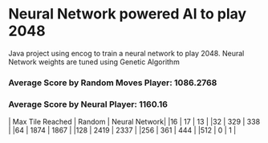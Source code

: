 # Neural Network powered AI to play 2048
Java project using encog to train a neural network to play 2048. Neural Network weights are tuned using Genetic Algorithm


### Average Score by Random Moves Player: 1086.2768
### Average Score by Neural Player: 1160.16


| Max Tile Reached |	Random | Neural Network|
|16  | 17    |	13   |
|32  | 329 	 |  338  |
|64  |	1874 | 	1867 |
|128 |	2419 |	2337 |
|256 |	361  |	444  |
|512 |	0 	 | 1     |
